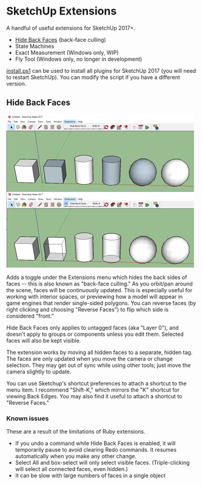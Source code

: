 # SketchUp Extensions

A handful of useful extensions for SketchUp 2017+.

- [Hide Back Faces](https://extensions.sketchup.com/extension/8ad8e708-fb59-4369-90a8-c3e847764b12/Hide%20Back%20Faces) (back-face culling)
- State Machines
- Exact Measurement (Windows only, WIP)
- Fly Tool (Windows only, no longer in development)

[install.ps1](https://github.com/vanjac/su-extensions/blob/master/install.ps1) can be used to install all plugins for SketchUp 2017 (you will need to restart SketchUp). You can modify the script if you have a different version.

## Hide Back Faces

<img src="screenshot.png" width="495">

Adds a toggle under the Extensions menu which hides the back sides of faces -- this is also known as "back-face culling." As you orbit/pan around the scene, faces will be continuously updated. This is especially useful for working with interior spaces, or previewing how a model will appear in game engines that render single-sided polygons. You can reverse faces (by right clicking and choosing "Reverse Faces") to flip which side is considered "front."

Hide Back Faces only applies to untagged faces (aka "Layer 0"), and doesn't apply to groups or components unless you edit them. Selected faces will also be kept visible.

The extension works by moving all hidden faces to a separate, hidden tag. The faces are only updated when you move the camera or change selection. They may get out of sync while using other tools; just move the camera slightly to update.

You can use Sketchup's shortcut preferences to attach a shortcut to the menu item. I recommend "Shift-K," which mirrors the "K" shortcut for viewing Back Edges. You may also find it useful to attach a shortcut to "Reverse Faces."

### Known issues
These are a result of the limitations of Ruby extensions.
- If you undo a command while Hide Back Faces is enabled, it will temporarily pause to avoid clearing Redo commands. It resumes automatically when you make any other change.
- Select All and box-select will only select visible faces. (Triple-clicking will select all connected faces, even hidden.)
- It can be slow with large numbers of faces in a single object
